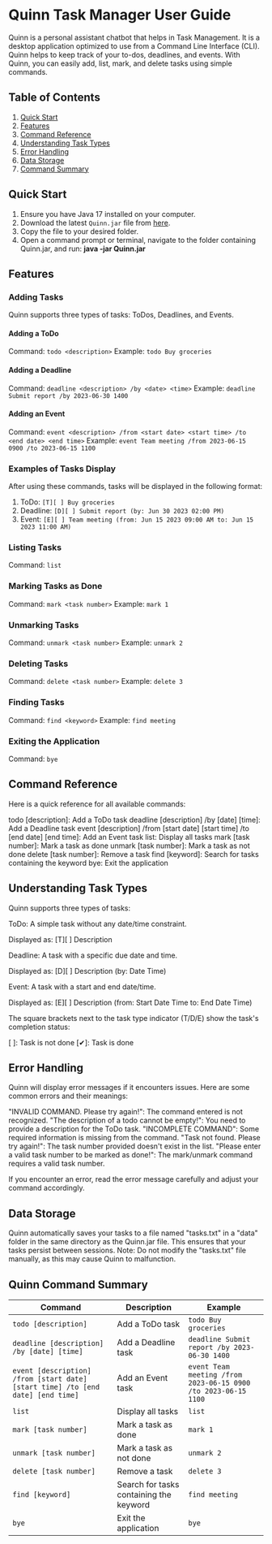 # Quinn Task Manager User Guide

Quinn is a personal assistant chatbot that helps in Task Management.
It is a desktop application optimized to use from a Command Line Interface (CLI).
Quinn helps to keep track of your to-dos, deadlines, and events. 
With Quinn, you can easily add, list, mark, and delete tasks using simple commands.

## Table of Contents
1. [Quick Start](#quick-start)
2. [Features](#features)
3. [Command Reference](#command-reference)
4. [Understanding Task Types](#understanding-task-types)
5. [Error Handling](#error-handling)
6. [Data Storage](#data-storage)
7. [Command Summary](#command-summary)

## Quick Start

1. Ensure you have Java 17 installed on your computer.
2. Download the latest `Quinn.jar` file from [here](https://github.com/kaboomzxc/ip/releases/tag/A-Release).
3. Copy the file to your desired folder.
4. Open a command prompt or terminal, navigate to the folder containing Quinn.jar, and run: **java -jar Quinn.jar**


## Features

### Adding Tasks

Quinn supports three types of tasks: ToDos, Deadlines, and Events.

#### Adding a ToDo
Command: `todo <description>`
Example: `todo Buy groceries`

#### Adding a Deadline
Command: `deadline <description> /by <date> <time>`
Example: `deadline Submit report /by 2023-06-30 1400`

#### Adding an Event
Command: `event <description> /from <start date> <start time> /to <end date> <end time>`
Example: `event Team meeting /from 2023-06-15 0900 /to 2023-06-15 1100`

### Examples of Tasks Display

After using these commands, tasks will be displayed in the following format:

1. ToDo: `[T][ ] Buy groceries`
2. Deadline: `[D][ ] Submit report (by: Jun 30 2023 02:00 PM)`
3. Event: `[E][ ] Team meeting (from: Jun 15 2023 09:00 AM to: Jun 15 2023 11:00 AM)`

### Listing Tasks
Command: `list`

### Marking Tasks as Done
Command: `mark <task number>`
Example: `mark 1`

### Unmarking Tasks
Command: `unmark <task number>`
Example: `unmark 2`

### Deleting Tasks
Command: `delete <task number>`
Example: `delete 3`

### Finding Tasks
Command: `find <keyword>`
Example: `find meeting`

### Exiting the Application
Command: `bye`


## Command Reference
Here is a quick reference for all available commands:

todo [description]: Add a ToDo task
deadline [description] /by [date] [time]: Add a Deadline task
event [description] /from [start date] [start time] /to [end date] [end time]: Add an Event task
list: Display all tasks
mark [task number]: Mark a task as done
unmark [task number]: Mark a task as not done
delete [task number]: Remove a task
find [keyword]: Search for tasks containing the keyword
bye: Exit the application

## Understanding Task Types
Quinn supports three types of tasks:

ToDo: A simple task without any date/time constraint.

Displayed as: [T][ ] Description


Deadline: A task with a specific due date and time.

Displayed as: [D][ ] Description (by: Date Time)


Event: A task with a start and end date/time.

Displayed as: [E][ ] Description (from: Start Date Time to: End Date Time)



The square brackets next to the task type indicator (T/D/E) show the task's completion status:

[ ]: Task is not done
[✔]: Task is done

## Error Handling
   Quinn will display error messages if it encounters issues. Here are some common errors and their meanings:

"INVALID COMMAND. Please try again!": The command entered is not recognized.
"The description of a todo cannot be empty!": You need to provide a description for the ToDo task.
"INCOMPLETE COMMAND": Some required information is missing from the command.
"Task not found. Please try again!": The task number provided doesn't exist in the list.
"Please enter a valid task number to be marked as done!": The mark/unmark command requires a valid task number.

If you encounter an error, read the error message carefully and adjust your command accordingly.


## Data Storage
   Quinn automatically saves your tasks to a file named "tasks.txt" in a "data" folder in the same directory as the Quinn.jar file. This ensures that your tasks persist between sessions.
   Note: Do not modify the "tasks.txt" file manually, as this may cause Quinn to malfunction.




## Quinn Command Summary

| Command | Description | Example |
|---------|-------------|---------|
| `todo [description]` | Add a ToDo task | `todo Buy groceries` |
| `deadline [description] /by [date] [time]` | Add a Deadline task | `deadline Submit report /by 2023-06-30 1400` |
| `event [description] /from [start date] [start time] /to [end date] [end time]` | Add an Event task | `event Team meeting /from 2023-06-15 0900 /to 2023-06-15 1100` |
| `list` | Display all tasks | `list` |
| `mark [task number]` | Mark a task as done | `mark 1` |
| `unmark [task number]` | Mark a task as not done | `unmark 2` |
| `delete [task number]` | Remove a task | `delete 3` |
| `find [keyword]` | Search for tasks containing the keyword | `find meeting` |
| `bye` | Exit the application | `bye` |





